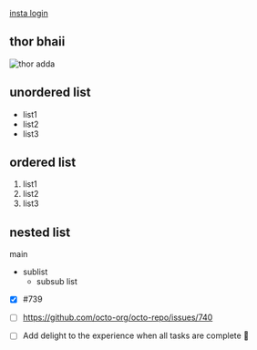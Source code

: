 [insta login](https://www.instagram.com/accounts/login/)
## thor bhaii
![thor adda](https://www.indiewire.com/wp-content/uploads/2019/05/avengers-endgame-thor-chris-hemsworth-1166899-1280x0.jpeg?resize=800,450)
## unordered list
- list1
- list2
- list3
## ordered list
1. list1
2. list2
3. list3
## nested list
main
  * sublist
    * subsub list
- [x] #739
- [ ] https://github.com/octo-org/octo-repo/issues/740
- [ ] Add delight to the experience when all tasks are complete :tada: 

 
